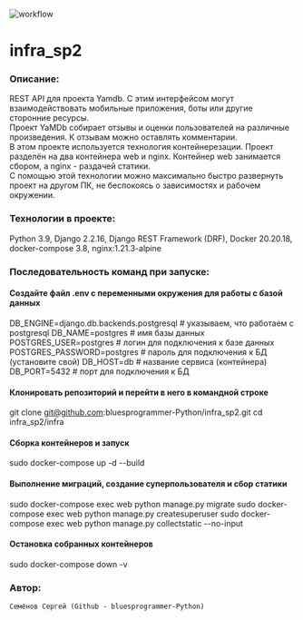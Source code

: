 ![workflow](https://github.com/bluesprogrammer-Python/yamdb_final/actions/workflows/yamdb_workflow.yml/badge.svg)

# infra_sp2


### Описание: 
  REST API для проекта Yamdb. С этим интерфейсом могут взаимодействовать мобильные приложения, боты или другие сторонние ресурсы.  
  Проект YaMDb собирает отзывы и оценки пользователей на различные произведения. К отзывам можно оставлять комментарии.  
  В этом проекте используется технология контейнерезации. Проект разделён на два контейнера web и nginx. Контейнер web занимается сбором, а nginx - раздачей статики.  
  С помощью этой технологии можно максимально быстро развернуть проект на другом ПК, не беспокоясь о зависимостях и рабочем окружении.


### Технологии в проекте:
  Python 3.9, Django 2.2.16, Django REST Framework (DRF), Docker 20.20.18,  
  docker-compose 3.8, nginx:1.21.3-alpine
  

### Последовательность команд при запуске:

#### Создайте файл .env с переменными окружения для работы с базой данных  
DB_ENGINE=django.db.backends.postgresql # указываем, что работаем с postgresql
DB_NAME=postgres # имя базы данных
POSTGRES_USER=postgres # логин для подключения к базе данных
POSTGRES_PASSWORD=postgres # пароль для подключения к БД (установите свой)
DB_HOST=db # название сервиса (контейнера)
DB_PORT=5432 # порт для подключения к БД

#### Клонировать репозиторий и перейти в него в командной строке
git clone git@github.com:bluesprogrammer-Python/infra_sp2.git
cd infra_sp2/infra

#### Сборка контейнеров и запуск
sudo docker-compose up -d --build  

#### Выполнение миграций, создание суперпользователя и сбор статики
sudo docker-compose exec web python manage.py migrate
sudo docker-compose exec web python manage.py createsuperuser
sudo docker-compose exec web python manage.py collectstatic --no-input

#### Остановка собранных контейнеров  
sudo docker-compose down -v

### Автор:
 	Семёнов Сергей (Github - bluesprogrammer-Python)
